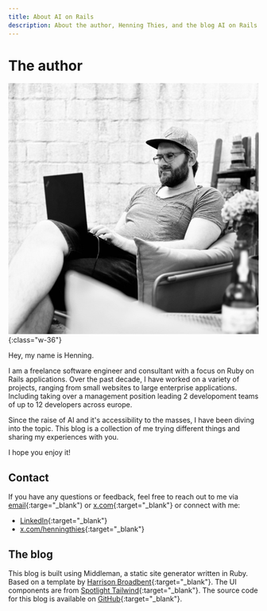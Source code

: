 ```yaml
---
title: About AI on Rails
description: About the author, Henning Thies, and the blog AI on Rails.
---
```


# The author

![Henning Thies](images/henning-thies.jpg){:class="w-36"}

Hey, my name is Henning.

I am a freelance software engineer and consultant with a focus on Ruby on Rails applications. 
Over the past decade, I have worked on a variety of projects, ranging from small websites to large enterprise applications. Including taking over a management position leading 2 developoment teams of up to 12 developers across europe.

Since the raise of AI and it's accessibility to the masses, I have been diving into the topic. This blog is a collection of me trying different things and sharing my experiences with you.

I hope you enjoy it!


## Contact

If you have any questions or feedback, feel free to reach out to me via [email](mailto:mail@ai-on-rails.com){:targe="_blank") or [x.com](https://x.com/henningthies){:target="_blank"} or connect with me: 

- [LinkedIn](https://www.linkedin.com/in/henningthies/){:target="_blank"}
- [x.com/henningthies](https://x.com/henningthies){:target="_blank"}


## The blog

This blog is built using Middleman, a static site generator written in Ruby.
Based on a template by [Harrison Broadbent](https://ruby-middleman-tailwind-starter-blog.netlify.app/){:target="_blank"}.
The UI components are from [Spotlight Tailwind](https://spotlight.tailwindui.com/){:target="_blank"}.
The source code for this blog is available on [GitHub](https://github.com/henningthies/ai-on-rails){:target="_blank"}.


